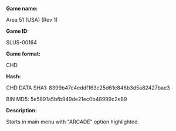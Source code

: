 ﻿**Game name:**

Area 51 (USA) (Rev 1)

**Game ID:**

SLUS-00164

**Game format:**

CHD

**Hash:**

CHD DATA SHA1: 8399b47c4eddf163c25d61c846b3d5a82427bae3

BIN MD5: 5e5891a5bfb949de21ec0b48999c2e89

**Description:**

Starts in main menu with "ARCADE" option highlighted.